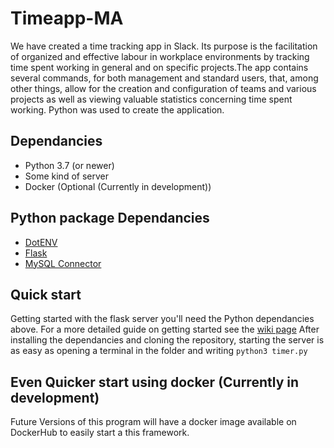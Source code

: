 # Timeapp-MA

We have created a time tracking app in Slack. Its purpose is the facilitation of organized and effective labour in workplace environments by tracking time spent working in general and on specific projects.The app contains several commands, for both management and standard users, that, among other things, allow for the creation and configuration of teams and various projects as well as viewing valuable statistics concerning time spent working.
Python was used to create the application.

## Dependancies
* Python 3.7 (or newer)
* Some kind of server
* Docker (Optional (Currently in development))
## Python package Dependancies
* [DotENV](https://github.com/theskumar/python-dotenv)
* [Flask](https://pypi.org/project/Flask/)
* [MySQL Connector](https://pypi.org/project/mysql-connector-python/)
## Quick start
Getting started with the flask server you'll need the Python dependancies above.
For a more detailed guide on getting started see the [wiki page](https://github.com/te4umea2019/Tidsapp-MA/wiki/Installation)
After installing the dependancies and cloning the repository, starting the server is as easy as opening a terminal in the folder and writing ``python3 timer.py``
## Even Quicker start using docker (Currently in development)
Future Versions of this program will have a docker image available on DockerHub to easily start a this framework.
